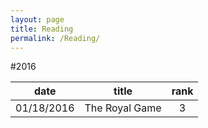 ```yaml
---
layout: page
title: Reading
permalink: /Reading/
---
```


#2016

|date|title|rank|
|:---:|:---:|:---:|
|01/18/2016|The Royal Game|3|




